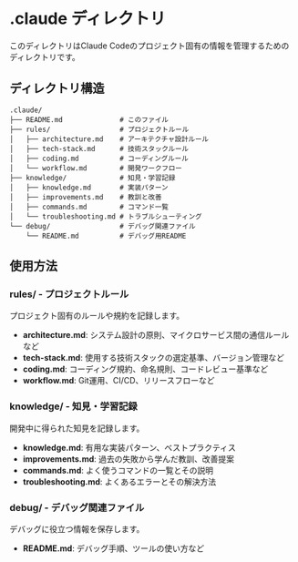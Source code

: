 # .claude ディレクトリ

このディレクトリはClaude Codeのプロジェクト固有の情報を管理するためのディレクトリです。

## ディレクトリ構造

```
.claude/
├── README.md              # このファイル
├── rules/                 # プロジェクトルール
│   ├── architecture.md    # アーキテクチャ設計ルール
│   ├── tech-stack.md      # 技術スタックルール
│   ├── coding.md          # コーディングルール
│   └── workflow.md        # 開発ワークフロー
├── knowledge/             # 知見・学習記録
│   ├── knowledge.md       # 実装パターン
│   ├── improvements.md    # 教訓と改善
│   ├── commands.md        # コマンド一覧
│   └── troubleshooting.md # トラブルシューティング
└── debug/                 # デバッグ関連ファイル
    └── README.md          # デバッグ用README
```

## 使用方法

### rules/ - プロジェクトルール
プロジェクト固有のルールや規約を記録します。
- **architecture.md**: システム設計の原則、マイクロサービス間の通信ルールなど
- **tech-stack.md**: 使用する技術スタックの選定基準、バージョン管理など
- **coding.md**: コーディング規約、命名規則、コードレビュー基準など
- **workflow.md**: Git運用、CI/CD、リリースフローなど

### knowledge/ - 知見・学習記録
開発中に得られた知見を記録します。
- **knowledge.md**: 有用な実装パターン、ベストプラクティス
- **improvements.md**: 過去の失敗から学んだ教訓、改善提案
- **commands.md**: よく使うコマンドの一覧とその説明
- **troubleshooting.md**: よくあるエラーとその解決方法

### debug/ - デバッグ関連ファイル
デバッグに役立つ情報を保存します。
- **README.md**: デバッグ手順、ツールの使い方など

